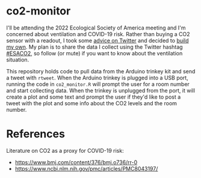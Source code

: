 
# co2-monitor

<!-- badges: start -->
<!-- badges: end -->

I'll be attending the 2022 Ecological Society of America meeting and I'm concerned about ventilation and COVID-19 risk.  Rather than buying a CO2 sensor with a readout, I took some [advice on Twitter](https://twitter.com/MariannaFoos/status/1554492705492934660) and decided to [build my own](https://learn.adafruit.com/diy-trinkey-no-solder-air-quality-monitor). My plan is to share the data I collect using the Twitter hashtag [#ESACO2](https://twitter.com/hashtag/ESACO2), so follow (or mute) if you want to know about the ventilation situation.

This repository holds code to pull data from the Arduino trinkey kit and send a tweet with `rtweet`.  When the Arduino trinkey is plugged into a USB port, running the code in `co2_monitor.R` will prompt the user for a room number and start collecting data.  When the trinkey is unplugged from the port, it will create a plot and some text and prompt the user if they'd like to post a tweet with the plot and some info about the CO2 levels and the room number.


# References

Literature on CO2 as a proxy for COVID-19 risk:

- https://www.bmj.com/content/376/bmj.o736/rr-0
- https://www.ncbi.nlm.nih.gov/pmc/articles/PMC8043197/
